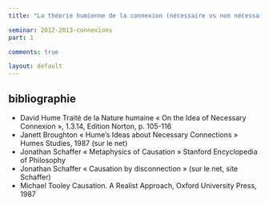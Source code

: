 ```yaml
---
title: "La théorie humienne de la connexion (nécessaire vs non nécessaire, séparable vs non séparable)  & Défense de la connexion causale  réelle et réalisme"

seminar: 2012-2013-connexions
part: 1

comments: true

layout: default
---
```


## bibliographie

- David Hume Traité de la Nature humaine « On the Idea of Necessary Connexion », 1.3.14, Edition Norton, p. 105-116
- Janett Broughton « Hume’s Ideas about Necessary Connections » Humes Studies, 1987 (sur le net)
- Jonathan Schaffer « Metaphysics of Causation » Stanford Encyclopedia of Philosophy
- Jonathan Schaffer « Causation by disconnection » (sur le net, site Schaffer)
- Michael Tooley Causation. A Realist Approach, Oxford University Press, 1987